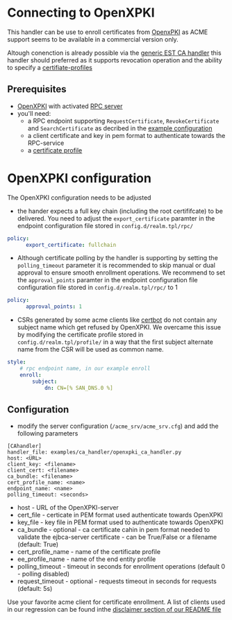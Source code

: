 <!-- markdownlint-disable  MD013 -->
<!-- wiki-title CA handler for OpenXPKI -->
# Connecting to OpenXPKI

This handler can be use to enroll certificates from [OpenxPKI](https://www.openxpki.org/) as ACME support seems to be available in a commercial version only.

Altough conenction is already possible via the [generic EST CA handler](est.md) this handler should preferred as it supports revocation operation and the ability to specify a [certifiate-profiles](https://openxpki.readthedocs.io/en/stable/reference/configuration/profile.html)

## Prerequisites

- [OpenXPKI](https://www.openxpki.org/) with activated [RPC server](https://openxpki.readthedocs.io/en/stable/subsystems/rpc.html)
- you'll need:
  - a RPC endpoint supporting `RequestCertificate`, `RevokeCertificate` and `SearchCertificate` as decribed in the [example configuration](https://github.com/openxpki/openxpki-config/blob/community/rpc/enroll.conf)
  - a client certificate and key in pem format to authenticate towards the RPC-service
  - a [certificate profile](https://openxpki.readthedocs.io/en/stable/reference/configuration/profile.html)

# OpenXPKI configuration

The OpenXPKI configuration needs to be adjusted

- the hander expects a full key chain (including the root certififcate) to be delivered.  You need to adjust the `export_certificate` paramter in the endpoint configuration file stored in `config.d/realm.tpl/rpc/`

```yaml
policy:
      export_certificate: fullchain
```

- Although certificate polling by the handler is supporting by setting the `polling_timeout` parameter it is recommended to skip manual or dual approval to ensure smooth enrollment operations.  We recommend to set the `approval_points` paramter in the endpoint configuration file configuration file stored in `config.d/realm.tpl/rpc/` to 1

```yaml
policy:
      approval_points: 1
```

- CSRs generated by some acme clients like [certbot](https://certbot.eff.org/) do not contain any subject name which get refused by OpenXPKI. We overcame this issue by modifying the certificate profile stored in `config.d/realm.tpl/profile/` in a way that the first subject alternate name from the CSR will be used as common name.

```yaml
style:
    # rpc endpoint name, in our example enroll
    enroll:
        subject:
            dn: CN=[% SAN_DNS.0 %]
```

## Configuration

- modify the server configuration (`/acme_srv/acme_srv.cfg`) and add the following parameters

```config
[CAhandler]
handler_file: examples/ca_handler/openxpki_ca_handler.py
host: <URL>
client_key: <filename>
client_cert: <filename>
ca_bundle: <filename>
cert_profile_name: <name>
endpoint_name: <name>
polling_timeout: <seconds>
```

- host - URL of the OpenXPKI-server
- cert_file - certicate in PEM format used authenticate towards OpenXPKI
- key_file - key file in PEM format used to authenticate towards OpenXPKI
- ca_bundle - optional - ca certificate cahin in pem format needed to validate the ejbca-server certificate - can be True/False or a filename (default: True)
- cert_profile_name - name of the certificate profile
- ee_profile_name - name of the end entity profile
- polling_timeout - timeout in seconds for enrollment operations (default 0 - polling disabled)
- request_timeout - optional - requests timeout in seconds for requests (default: 5s)

Use your favorite acme client for certificate enrollment. A list of clients used in our regression can be found inthe [disclaimer section of our README file](../README.md)
